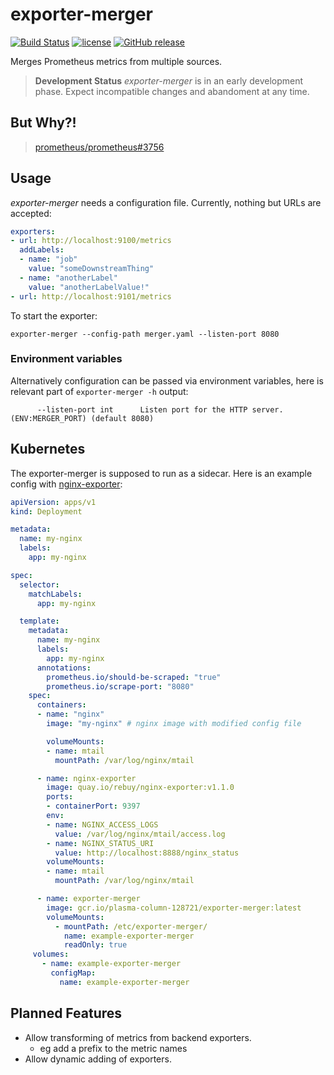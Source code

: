 # exporter-merger

[![Build Status](https://travis-ci.org/rebuy-de/exporter-merger.svg?branch=master)](https://travis-ci.org/rebuy-de/exporter-merger)
[![license](https://img.shields.io/github/license/rebuy-de/exporter-merger.svg)]()
[![GitHub release](https://img.shields.io/github/release/rebuy-de/exporter-merger.svg)]()

Merges Prometheus metrics from multiple sources.

> **Development Status** *exporter-merger* is in an early development phase.
> Expect incompatible changes and abandoment at any time.

## But Why?!

> [prometheus/prometheus#3756](https://github.com/prometheus/prometheus/issues/3756)

## Usage

*exporter-merger* needs a configuration file. Currently, nothing but URLs are accepted:

```yaml
exporters:
- url: http://localhost:9100/metrics
  addLabels:
  - name: "job"
    value: "someDownstreamThing"
  - name: "anotherLabel"
    value: "anotherLabelValue!"
- url: http://localhost:9101/metrics
```

To start the exporter:

```shell
exporter-merger --config-path merger.yaml --listen-port 8080
```

### Environment variables

Alternatively configuration can be passed via environment variables, here is relevant part of `exporter-merger -h` output:
```shell
      --listen-port int      Listen port for the HTTP server. (ENV:MERGER_PORT) (default 8080)
```

## Kubernetes

The exporter-merger is supposed to run as a sidecar. Here is an example config with [nginx-exporter](https://github.com/rebuy-de/nginx-exporter):

```yaml
apiVersion: apps/v1
kind: Deployment

metadata:
  name: my-nginx
  labels:
    app: my-nginx

spec:
  selector:
    matchLabels:
      app: my-nginx

  template:
    metadata:
      name: my-nginx
      labels:
        app: my-nginx
      annotations:
        prometheus.io/should-be-scraped: "true"
        prometheus.io/scrape-port: "8080"
    spec:
      containers:
      - name: "nginx"
        image: "my-nginx" # nginx image with modified config file

        volumeMounts:
        - name: mtail
          mountPath: /var/log/nginx/mtail

      - name: nginx-exporter
        image: quay.io/rebuy/nginx-exporter:v1.1.0
        ports:
        - containerPort: 9397
        env:
        - name: NGINX_ACCESS_LOGS
          value: /var/log/nginx/mtail/access.log
        - name: NGINX_STATUS_URI
          value: http://localhost:8888/nginx_status
        volumeMounts:
        - name: mtail
          mountPath: /var/log/nginx/mtail

      - name: exporter-merger
        image: gcr.io/plasma-column-128721/exporter-merger:latest
        volumeMounts:
          - mountPath: /etc/exporter-merger/
            name: example-exporter-merger
            readOnly: true
     volumes:
       - name: example-exporter-merger
         configMap:
           name: example-exporter-merger

```

## Planned Features

* Allow transforming of metrics from backend exporters.
  * eg add a prefix to the metric names
* Allow dynamic adding of exporters.
